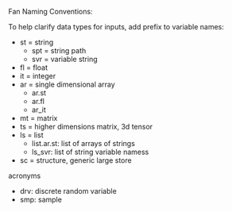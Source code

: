 Fan Naming Conventions:

To help clarify data types for inputs, add prefix to variable names:

- st = string
    + spt = string path
    + svr = variable string
- fl = float
- it = integer
- ar = single dimensional array
  + ar.st
  + ar.fl
  + ar_it
- mt = matrix
- ts = higher dimensions matrix, 3d tensor
- ls = list
  + list.ar.st: list of arrays of strings
  + ls_svr: list of string variable namess
- sc = structure, generic large store


acronyms

- drv: discrete random variable
- smp: sample
